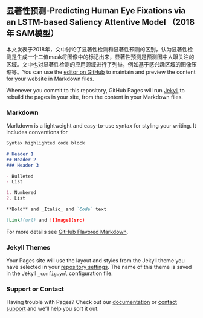 ## 显著性预测-Predicting Human Eye Fixations via an LSTM-based Saliency Attentive Model （2018年 SAM模型）

  本文发表于2018年，文中讨论了显著性检测和显著性预测的区别，认为显著性检测是生成一个二值mask将图像中的标记出来，显著性预测是预测图中人眼关注的区域。文中也对显著性检测的应用领域进行了列举，例如基于感兴趣区域的图像压缩等。You can use the [editor on GitHub](https://github.com/RTMDFG/RTMDFG.Github.io/edit/main/index.md) to maintain and preview the content for your website in Markdown files.

Whenever you commit to this repository, GitHub Pages will run [Jekyll](https://jekyllrb.com/) to rebuild the pages in your site, from the content in your Markdown files.

### Markdown

Markdown is a lightweight and easy-to-use syntax for styling your writing. It includes conventions for

```markdown
Syntax highlighted code block

# Header 1
## Header 2
### Header 3

- Bulleted
- List

1. Numbered
2. List

**Bold** and _Italic_ and `Code` text

[Link](url) and ![Image](src)
```

For more details see [GitHub Flavored Markdown](https://guides.github.com/features/mastering-markdown/).

### Jekyll Themes

Your Pages site will use the layout and styles from the Jekyll theme you have selected in your [repository settings](https://github.com/RTMDFG/RTMDFG.Github.io/settings). The name of this theme is saved in the Jekyll `_config.yml` configuration file.

### Support or Contact

Having trouble with Pages? Check out our [documentation](https://docs.github.com/categories/github-pages-basics/) or [contact support](https://support.github.com/contact) and we’ll help you sort it out.
